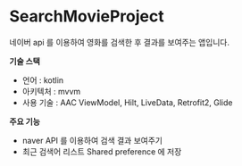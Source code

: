 # SearchMovieProject
네이버 api 를 이용하여 영화를 검색한 후 결과를 보여주는 앱입니다.


**기술 스택**
- 언어 : kotlin
- 아키텍처 : mvvm
- 사용 기술 : AAC ViewModel, Hilt, LiveData, Retrofit2, Glide

**주요 기능**
- naver API 를 이용하여 검색 결과 보여주기
- 최근 검색어 리스트 Shared preference 에 저장
